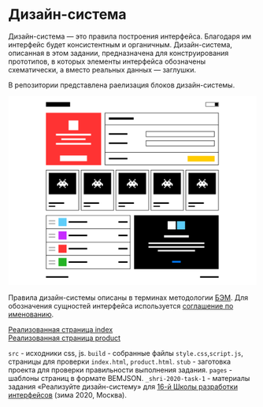 # Дизайн-система

Дизайн-система — это правила построения интерфейса. Благодаря им интерфейс будет консистентным и органичным.
Дизайн-система, описанная в этом задании, предназначена для конструирования прототипов, в которых элементы интерфейса обозначены схематически, а вместо реальных данных — заглушки.

В репозитории представлена раелизация блоков дизайн-системы.

![пример страницы](page-example.png)

Правила дизайн-системы описаны в терминах методологии [БЭМ](https://ru.bem.info/methodology/key-concepts). Для обозначения сущностей интерфейса используется [соглашение по именованию](https://ru.bem.info/methodology/naming-convention).

[Реализованная страница index](https://7oa.github.io/shri-2020-task-1/build/index)<br>
[Реализованная страница product](https://7oa.github.io/shri-2020-task-1/build/product)

`src` - исходники css, js.
`build` - собранные файлы `style.css`,`script.js`, страницы для проверки `index.html`, `product.html`.
`stub` - заготовка проекта для проверки правильности выполнения задания.
`pages` - шаблоны страниц в формате BEMJSON.
`_shri-2020-task-1` - материалы задания «Реализуйте дизайн-систему» для [16-й Школы разработки интерфейсов](https://yandex.ru/promo/academy/shri) (зима 2020, Москва).
